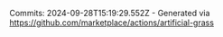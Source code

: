 Commits: 2024-09-28T15:19:29.552Z - Generated via https://github.com/marketplace/actions/artificial-grass
<br>
